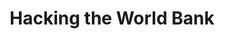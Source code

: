---
categories: [podcasts]
thumbnail: http://media2.wnyc.org/i/raw/1/Freakonomics_iTunes_Square-new.png
raw_source: http://feedproxy.google.com/~r/freakonomicsradio/~5/FCLrHDQb4fo/freakonomics_podcast021915.mp3
published: 2015-02-19T00:00:00
title: "Hacking the World Bank"
provider_name: "Freakonomics Radio"
source: http://pca.st/gV9d
provider_display: "Freakonomics Radio"
provider_url: http://www.wnyc.org/articles/freakonomics-podcast/
---